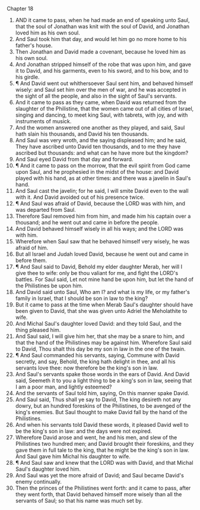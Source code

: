 

Chapter 18

1. AND it came to pass, when he had made an end of speaking unto Saul, that the soul of Jonathan was knit with the soul of David, and Jonathan loved him as his own soul.
2. And Saul took him that day, and would let him go no more home to his father's house.
3. Then Jonathan and David made a covenant, because he loved him as his own soul.
4. And Jonathan stripped himself of the robe that was upon him, and gave it to David, and his garments, even to his sword, and to his bow, and to his girdle.
5. ¶ And David went out whithersoever Saul sent him, and behaved himself wisely: and Saul set him over the men of war, and he was accepted in the sight of all the people, and also in the sight of Saul's servants.
6. And it came to pass as they came, when David was returned from the slaughter of the Philistine, that the women came out of all cities of Israel, singing and dancing, to meet king Saul, with tabrets, with joy, and with instruments of musick.
7. And the women answered one another as they played, and said, Saul hath slain his thousands, and David his ten thousands.
8. And Saul was very wroth, and the saying displeased him; and he said, They have ascribed unto David ten thousands, and to me they have ascribed but thousands: and what can he have more but the kingdom?
9. And Saul eyed David from that day and forward.
10. ¶ And it came to pass on the morrow, that the evil spirit from God came upon Saul, and he prophesied in the midst of the house: and David played with his hand, as at other times: and there was a javelin in Saul's hand.
11. And Saul cast the javelin; for he said, I will smite David even to the wall with it.  And David avoided out of his presence twice.
12. ¶ And Saul was afraid of David, because the LORD was with him, and was departed from Saul.
13. Therefore Saul removed him from him, and made him his captain over a thousand; and he went out and came in before the people.
14. And David behaved himself wisely in all his ways; and the LORD was with him.
15. Wherefore when Saul saw that he behaved himself very wisely, he was afraid of him.
16. But all Israel and Judah loved David, because he went out and came in before them.
17. ¶ And Saul said to David, Behold my elder daughter Merab, her will I give thee to wife: only be thou valiant for me, and fight the LORD's battles.  For Saul said, Let not mine hand be upon him, but let the hand of the Philistines be upon him.
18. And David said unto Saul, Who am I?  and what is my life, or my father's family in Israel, that I should be son in law to the king?
19. But it came to pass at the time when Merab Saul's daughter should have been given to David, that she was given unto Adriel the Meholathite to wife.
20. And Michal Saul's daughter loved David: and they told Saul, and the thing pleased him.
21. And Saul said, I will give him her, that she may be a snare to him, and that the hand of the Philistines may be against him.  Wherefore Saul said to David, Thou shalt this day be my son in law in the one of the twain.
22. ¶ And Saul commanded his servants, saying, Commune with David secretly, and say, Behold, the king hath delight in thee, and all his servants love thee: now therefore be the king's son in law.
23. And Saul's servants spake those words in the ears of David.  And David said, Seemeth it to you a light thing to be a king's son in law, seeing that I am a poor man, and lightly esteemed?
24. And the servants of Saul told him, saying, On this manner spake David.
25. And Saul said, Thus shall ye say to David, The king desireth not any dowry, but an hundred foreskins of the Philistines, to be avenged of the king's enemies.  But Saul thought to make David fall by the hand of the Philistines.
26. And when his servants told David these words, it pleased David well to be the king's son in law: and the days were not expired.
27. Wherefore David arose and went, he and his men, and slew of the Philistines two hundred men; and David brought their foreskins, and they gave them in full tale to the king, that he might be the king's son in law.  And Saul gave him Michal his daughter to wife.
28. ¶ And Saul saw and knew that the LORD was with David, and that Michal Saul's daughter loved him.
29. And Saul was yet the more afraid of David; and Saul became David's enemy continually.
30. Then the princes of the Philistines went forth: and it came to pass, after they went forth, that David behaved himself more wisely than all the servants of Saul; so that his name was much set by.
